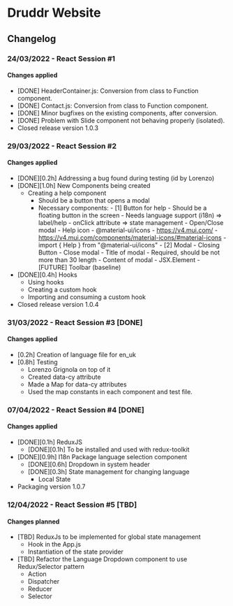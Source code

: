 # Druddr Website

## Changelog

### 24/03/2022 - React Session #1

#### Changes applied

-   [DONE] HeaderContainer.js: Conversion from class to Function component.
-   [DONE] Contact.js: Conversion from class to Function component.
-   [DONE] Minor bugfixes on the existing components, after conversion.
-   [DONE] Problem with Slide component not behaving properly (isolated).
-   Closed release version 1.0.3

### 29/03/2022 - React Session #2

#### Changes applied

-   [DONE][0.2h] Addressing a bug found during testing (id by Lorenzo)
-   [DONE][1.0h] New Components being created
    -   Creating a help component
        -   Should be a button that opens a modal
        -   Necessary components: - [1] Button for help - Should be a floating button in the screen - Needs language support (i18n) => label/help - onClick attribute => state management - Open/Close modal - Help icon - @material-ui/icons - https://v4.mui.com/ - https://v4.mui.com/components/material-icons/#material-icons - import { Help } from "@material-ui/icons" - [2] Modal - Closing Button - Close modal - Title of modal - Required, should be not more than 30 length - Content of modal - JSX.Element - [FUTURE] Toolbar (baseline)
-   [DONE][0.4h] Hooks
    -   Using hooks
    -   Creating a custom hook
    -   Importing and consuming a custom hook
-   Closed release version 1.0.4

### 31/03/2022 - React Session #3 [DONE]

#### Changes applied

-   [0.2h] Creation of language file for en_uk
-   [0.8h] Testing
    -   Lorenzo Grignola on top of it
    -   Created data-cy attribute
    -   Made a Map for data-cy attributes
    -   Used the map constants in each component and test file.

### 07/04/2022 - React Session #4 [DONE]

#### Changes applied

-   [DONE][0.1h] ReduxJS
    -   [DONE][0.1h] To be installed and used with redux-toolkit
-   [DONE][0.9h] I18n Package language selection component
    -   [DONE][0.6h] Dropdown in system header
    -   [DONE][0.3h] State management for changing language
        -   Local State
-   Packaging version 1.0.7

### 12/04/2022 - React Session #5 [TBD]

#### Changes planned

-   [TBD] ReduxJs to be implemented for global state management
    -   Hook in the App.js
    -   Instantiation of the state provider
-   [TBD] Refactor the Language Dropdown component to use Redux/Selector pattern
    -   Action
    -   Dispatcher
    -   Reducer
    -   Selector
